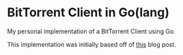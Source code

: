 # BitTorrent Client in Go(lang)

My personal implementation of a BitTorrent Client using Go.

This implementation was initially based off of [this][jl-blog-post] blog post.

<!-- reference links -->
[jl-blog-post]: https://blog.jse.li/posts/torrent/
